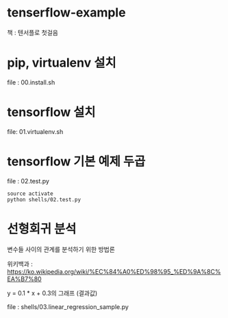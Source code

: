 # tenserflow-example
책 : 텐서플로 첫걸음



# pip, virtualenv 설치

file : 00.install.sh

# tensorflow 설치

file: 01.virtualenv.sh


# tensorflow 기본 예제 두곱

file : 02.test.py
```
source activate
python shells/02.test.py
```


# 선형회귀 분석

변수들 사이의 관계를 분석하기 위한 방법론

위키백과 : https://ko.wikipedia.org/wiki/%EC%84%A0%ED%98%95_%ED%9A%8C%EA%B7%80

y = 0.1 * x + 0.3의 그래프 (결과값)

file : shells/03.linear_regression_sample.py
